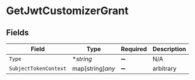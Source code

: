 # GetJwtCustomizerGrant


## Fields

| Field                 | Type                  | Required              | Description           |
| --------------------- | --------------------- | --------------------- | --------------------- |
| `Type`                | **string*             | :heavy_minus_sign:    | N/A                   |
| `SubjectTokenContext` | map[string]*any*      | :heavy_minus_sign:    | arbitrary             |